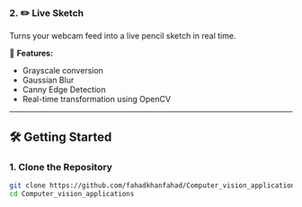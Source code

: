 
### 2. ✏️ Live Sketch
Turns your webcam feed into a live pencil sketch in real time.

📌 **Features:**
- Grayscale conversion
- Gaussian Blur
- Canny Edge Detection
- Real-time transformation using OpenCV

---

## 🛠️ Getting Started

### 1. Clone the Repository
```bash
git clone https://github.com/fahadkhanfahad/Computer_vision_applications.git
cd Computer_vision_applications
